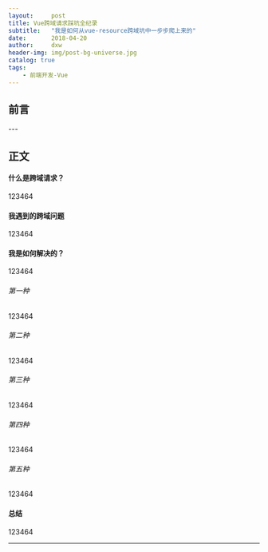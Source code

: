 ```yaml
---
layout:     post
title: Vue跨域请求踩坑全纪录
subtitle:   "我是如何从vue-resource跨域坑中一步步爬上来的"
date:       2018-04-20
author:     dxw
header-img: img/post-bg-universe.jpg
catalog: true
tags:
    - 前端开发-Vue
---
```



## 前言





<p id = "build"></p>
---

## 正文

#### 什么是跨域请求？
123464

#### 我遇到的跨域问题
123464

#### 我是如何解决的？
123464

###### 第一种
123464
###### 第二种
123464
###### 第三种
123464
###### 第四种
123464
###### 第五种
123464
#### 总结
123464


---




